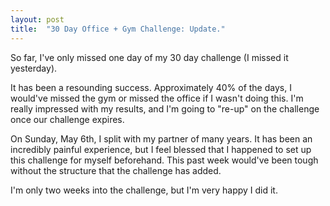 ```yaml
---
layout: post
title:  "30 Day Office + Gym Challenge: Update."
---
```


So far, I've only missed one day of my 30 day challenge (I missed it yesterday).

It has been a resounding success. Approximately 40% of the days, I would've missed the gym or missed the office if I wasn't doing this. I'm really impressed with my results, and I'm going to "re-up" on the challenge once our challenge expires.

On Sunday, May 6th, I split with my partner of many years. It has been an incredibly painful experience, but I feel blessed that I happened to set up this challenge for myself beforehand. This past week would've been tough without the structure that the challenge has added.

I'm only two weeks into the challenge, but I'm very happy I did it.


